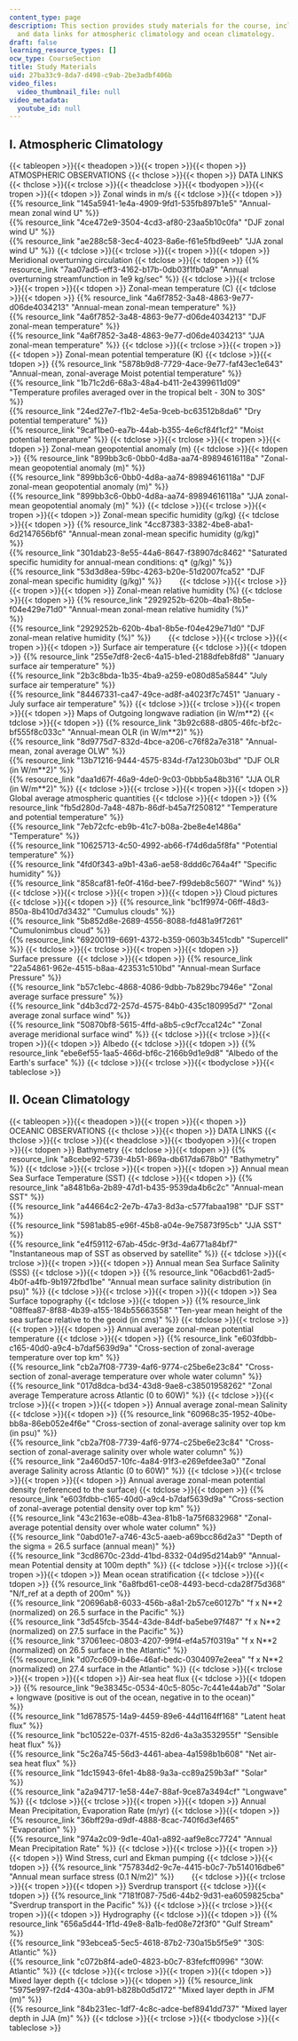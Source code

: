 ```yaml
---
content_type: page
description: This section provides study materials for the course, including observations
  and data links for atmospheric climatology and ocean climatology.
draft: false
learning_resource_types: []
ocw_type: CourseSection
title: Study Materials
uid: 27ba33c9-8da7-d498-c9ab-2be3adbf406b
video_files:
  video_thumbnail_file: null
video_metadata:
  youtube_id: null
---
```

## I. Atmospheric Climatology

{{< tableopen >}}{{< theadopen >}}{{< tropen >}}{{< thopen >}}
ATMOSPHERIC OBSERVATIONS
{{< thclose >}}{{< thopen >}}
DATA LINKS
{{< thclose >}}{{< trclose >}}{{< theadclose >}}{{< tbodyopen >}}{{< tropen >}}{{< tdopen >}}
Zonal winds in m/s
{{< tdclose >}}{{< tdopen >}}
{{% resource_link "145a5941-1e4a-4909-9fd1-535fb897b1e5" "Annual-mean zonal wind U" %}}            
{{% resource_link "4ce472e9-3504-4cd3-af80-23aa5b10c0fa" "DJF zonal wind U" %}}            
{{% resource_link "ae288c58-3ec4-4023-8a6e-f61e5fbd9eeb" "JJA zonal wind U" %}}
{{< tdclose >}}{{< trclose >}}{{< tropen >}}{{< tdopen >}}
Meridional overturning circulation
{{< tdclose >}}{{< tdopen >}}
{{% resource_link "7aa07ad5-eff3-4162-b17b-0db03f1fb0a9" "Annual overturning streamfunction in 1e9 kg/sec" %}}
{{< tdclose >}}{{< trclose >}}{{< tropen >}}{{< tdopen >}}
Zonal-mean temperature (C)
{{< tdclose >}}{{< tdopen >}}
{{% resource_link "4a6f7852-3a48-4863-9e77-d06de4034213" "Annual-mean zonal-mean temperature" %}}           
{{% resource_link "4a6f7852-3a48-4863-9e77-d06de4034213" "DJF zonal-mean temperature" %}}            
{{% resource_link "4a6f7852-3a48-4863-9e77-d06de4034213" "JJA zonal-mean temperature" %}}
{{< tdclose >}}{{< trclose >}}{{< tropen >}}{{< tdopen >}}
Zonal-mean potential temperature (K)
{{< tdclose >}}{{< tdopen >}}
{{% resource_link "5878b9d8-7729-4ace-9e77-faf43ec1e643" "Annual-mean, zonal-average Moist potential temperature" %}}            
{{% resource_link "1b71c2d6-68a3-48a4-b411-2e4399611d09" "Temperature profiles averaged over in the tropical belt - 30N to 30S" %}}            
{{% resource_link "24ed27e7-f1b2-4e5a-9ceb-bc63512b8da6" "Dry potential temperature" %}}            
{{% resource_link "9caf1be0-ea7b-44ab-b355-4e6cf84f1cf2" "Moist potential temperature" %}}
{{< tdclose >}}{{< trclose >}}{{< tropen >}}{{< tdopen >}}
Zonal-mean geopotential anomaly (m)
{{< tdclose >}}{{< tdopen >}}
{{% resource_link "899bb3c6-0bb0-4d8a-aa74-89894616118a" "Zonal-mean geopotential anomaly (m)" %}}            
{{% resource_link "899bb3c6-0bb0-4d8a-aa74-89894616118a" "DJF zonal-mean geopotential anomaly (m)" %}}            
{{% resource_link "899bb3c6-0bb0-4d8a-aa74-89894616118a" "JJA zonal-mean geopotential anomaly (m)" %}}
{{< tdclose >}}{{< trclose >}}{{< tropen >}}{{< tdopen >}}
Zonal-mean specific humidity (g/kg)
{{< tdclose >}}{{< tdopen >}}
{{% resource_link "4cc87383-3382-4be8-aba1-6d2147656bf6" "Annual-mean zonal-mean specific humidity (g/kg)" %}}             
{{% resource_link "301dab23-8e55-44a6-8647-f38907dc8462" "Saturated specific humidity for annual-mean conditions: q\* (g/kg)" %}}            
{{% resource_link "53d3d8ea-59bc-4263-b20e-51d2007fca52" "DJF zonal-mean specific humidity (g/kg)" %}}       
{{< tdclose >}}{{< trclose >}}{{< tropen >}}{{< tdopen >}}
Zonal-mean relative humidity (%)
{{< tdclose >}}{{< tdopen >}}
{{% resource_link "2929252b-620b-4ba1-8b5e-f04e429e71d0" "Annual-mean zonal-mean relative humidity (%)" %}}             
{{% resource_link "2929252b-620b-4ba1-8b5e-f04e429e71d0" "DJF zonal-mean relative humidity (%)" %}}       
{{< tdclose >}}{{< trclose >}}{{< tropen >}}{{< tdopen >}}
Surface air temperature
{{< tdclose >}}{{< tdopen >}}
{{% resource_link "255e7df8-2ec6-4a15-b1ed-2188dfeb8fd8" "January surface air temperature" %}}            
{{% resource_link "2b3c8bda-1b35-4ba9-a259-e080d85a5844" "July surface air temperature" %}}            
{{% resource_link "84467331-ca47-49ce-ad8f-a4023f7c7451" "January - July surface air temperature" %}}
{{< tdclose >}}{{< trclose >}}{{< tropen >}}{{< tdopen >}}
Maps of Outgoing longwave radiation (in W/m\*\*2)
{{< tdclose >}}{{< tdopen >}}
{{% resource_link "3b92c688-d805-46fc-bf2c-bf555f8c033c" "Annual-mean OLR (in W/m\*\*2)" %}}            
{{% resource_link "8d9775d7-832d-4bce-a206-c76f82a7e318" "Annual-mean, zonal average OLW" %}}            
{{% resource_link "13b71216-9444-4575-834d-f7a1230b03bd" "DJF OLR (in W/m\*\*2)" %}}            
{{% resource_link "daa1d67f-46a9-4de0-9c03-0bbb5a48b316" "JJA OLR (in W/m\*\*2)" %}}
{{< tdclose >}}{{< trclose >}}{{< tropen >}}{{< tdopen >}}
Global average atmospheric quantities
{{< tdclose >}}{{< tdopen >}}
{{% resource_link "fb5d280d-7a48-487b-86df-b45a7f250812" "Temperature and potential temperature" %}}            
{{% resource_link "7eb72cfc-eb9b-41c7-b08a-2be8e4e1486a" "Temperature" %}}            
{{% resource_link "10625713-4c50-4992-ab66-f74d6da5f8fa" "Potential temperature" %}}            
{{% resource_link "4fd0f343-a9b1-43a6-ae58-8ddd6c764a4f" "Specific humidity" %}}            
{{% resource_link "858caf81-fe0f-416d-bee7-f99deb8c5607" "Wind" %}}
{{< tdclose >}}{{< trclose >}}{{< tropen >}}{{< tdopen >}}
Cloud pictures
{{< tdclose >}}{{< tdopen >}}
{{% resource_link "bc1f9974-06ff-48d3-850a-8b410d7d3432" "Cumulus clouds" %}}            
{{% resource_link "5b852d8e-2689-4556-8088-fd481a9f7261" "Cumulonimbus cloud" %}}            
{{% resource_link "69200119-6691-4372-b359-0603b3451cdb" "Supercell" %}}
{{< tdclose >}}{{< trclose >}}{{< tropen >}}{{< tdopen >}}
Surface pressure 
{{< tdclose >}}{{< tdopen >}}
{{% resource_link "22a54861-962e-4515-b8aa-423531c510bd" "Annual-mean Surface Pressure" %}}            
{{% resource_link "b57c1ebc-4868-4086-9dbb-7b829bc7946e" "Zonal average surface pressure" %}}            
{{% resource_link "d4b3cd72-257d-4575-84b0-435c180995d7" "Zonal average zonal surface wind" %}}            
{{% resource_link "50870bf8-5615-4ffd-a8b5-c9cf7cca124c" "Zonal average meridional surface wind" %}}
{{< tdclose >}}{{< trclose >}}{{< tropen >}}{{< tdopen >}}
Albedo
{{< tdclose >}}{{< tdopen >}}
{{% resource_link "ebe6ef55-1aa5-466d-bf6c-2166b9d1e9d8" "Albedo of the Earth's surface" %}}
{{< tdclose >}}{{< trclose >}}{{< tbodyclose >}}{{< tableclose >}}

## II. Ocean Climatology

{{< tableopen >}}{{< theadopen >}}{{< tropen >}}{{< thopen >}}
OCEANIC OBSERVATIONS
{{< thclose >}}{{< thopen >}}
DATA LINKS
{{< thclose >}}{{< trclose >}}{{< theadclose >}}{{< tbodyopen >}}{{< tropen >}}{{< tdopen >}}
Bathymetry
{{< tdclose >}}{{< tdopen >}}
{{% resource_link "a8cebe92-5739-4b51-869a-db617da678b0" "Bathymetry" %}}
{{< tdclose >}}{{< trclose >}}{{< tropen >}}{{< tdopen >}}
Annual mean Sea Surface Temperature (SST)
{{< tdclose >}}{{< tdopen >}}
{{% resource_link "a8481b6a-2b89-47d1-b435-9539da4b6c2c" "Annual-mean SST" %}}            
{{% resource_link "a44664c2-2e7b-47a3-8d3a-c577fabaa198" "DJF SST" %}}            
{{% resource_link "5981ab85-e96f-45b8-a04e-9e75873f95cb" "JJA SST" %}}                    
{{% resource_link "e4f59112-67ab-45dc-9f3d-4a6771a84bf7" "Instantaneous map of SST as observed by satellite" %}}
{{< tdclose >}}{{< trclose >}}{{< tropen >}}{{< tdopen >}}
Annual mean Sea Surface Salinity (SSS)
{{< tdclose >}}{{< tdopen >}}
{{% resource_link "06acbd61-2ad5-4b0f-a4fb-9b1972fbd1be" "Annual mean surface salinity distribution (in psu)" %}}
{{< tdclose >}}{{< trclose >}}{{< tropen >}}{{< tdopen >}}
Sea Surface topography
{{< tdclose >}}{{< tdopen >}}
{{% resource_link "08ffea87-8f88-4b39-a155-184b55663558" "Ten-year mean height of the sea surface relative to the geoid (in cms)" %}}
{{< tdclose >}}{{< trclose >}}{{< tropen >}}{{< tdopen >}}
Annual average zonal-mean potential temperature
{{< tdclose >}}{{< tdopen >}}
{{% resource_link "e603fdbb-c165-40d0-a9c4-b7daf5639d9a" "Cross-section of zonal-average temperature over top km" %}}            
{{% resource_link "cb2a7f08-7739-4af6-9774-c25be6e23c84" "Cross-section of zonal-average temperature over whole water column" %}}            
{{% resource_link "017d8dca-bd34-43d8-9ae8-c38501958262" "Zonal average Temperature across Atlantic (0 to 60W)" %}}
{{< tdclose >}}{{< trclose >}}{{< tropen >}}{{< tdopen >}}
Annual average zonal-mean Salinity
{{< tdclose >}}{{< tdopen >}}
{{% resource_link "60968c35-1952-40be-bb8a-86eb052e4f6e" "Cross-section of zonal-average salinity over top km (in psu)" %}}            
{{% resource_link "cb2a7f08-7739-4af6-9774-c25be6e23c84" "Cross-section of zonal-average salinity over whole water column" %}}            
{{% resource_link "2a460d57-10fc-4a84-91f3-e269efdee3a0" "Zonal average Salinity across Atlantic (0 to 60W)" %}}
{{< tdclose >}}{{< trclose >}}{{< tropen >}}{{< tdopen >}}
Annual average zonal-mean potential density (referenced to the surface)
{{< tdclose >}}{{< tdopen >}}
{{% resource_link "e603fdbb-c165-40d0-a9c4-b7daf5639d9a" "Cross-section of zonal-average potential density over top km" %}}            
{{% resource_link "43c2163e-e08b-43ea-81b8-1a75f6832968" "Zonal-average potential density over whole water column" %}}            
{{% resource_link "0abd01e7-a746-43c5-aaeb-a69bcc86d2a3" "Depth of the sigma = 26.5 surface (annual mean)" %}}            
{{% resource_link "3cd8670c-23dd-41bd-8332-04d95d214ab9" "Annual-mean Potential density at 100m depth" %}}
{{< tdclose >}}{{< trclose >}}{{< tropen >}}{{< tdopen >}}
Mean ocean stratification
{{< tdclose >}}{{< tdopen >}}
{{% resource_link "6a8fbd61-ce08-4493-becd-cda28f75d368" "N/f\_ref at a depth of 200m" %}}            
{{% resource_link "20696ab8-6033-456b-a8a1-2b57ce60127b" "f x N\*\*2 (normalized) on 26.5 surface in the Pacific" %}}            
{{% resource_link "3d545fcb-3544-43de-84df-ba5ebe97f487" "f x N\*\*2 (normalized) on 27.5 surface in the Pacific" %}}            
{{% resource_link "37061eec-0803-4207-99f4-ef4a57f0319a" "f x N\*\*2 (normalized) on 26.5 surface in the Atlantic" %}}            
{{% resource_link "d07cc609-b46e-46af-bedc-0304097e2eea" "f x N\*\*2 (normalized) on 27.4 surface in the Atlantic" %}}
{{< tdclose >}}{{< trclose >}}{{< tropen >}}{{< tdopen >}}
Air-sea heat flux
{{< tdclose >}}{{< tdopen >}}
{{% resource_link "9e38345c-0534-40c5-805c-7c441e44ab7d" "Solar + longwave (positive is out of the ocean, negative in to the ocean)" %}}            
{{% resource_link "1d678575-14a9-4459-89e6-44d1164ff168" "Latent heat flux" %}}            
{{% resource_link "bc10522e-037f-4515-82d6-4a3a3532955f" "Sensible heat flux" %}}            
{{% resource_link "5c26a745-56d3-4461-abea-4a1598b1b608" "Net air-sea heat flux" %}}            
{{% resource_link "1dc15943-6fe1-4b88-9a3a-cc89a259b3af" "Solar" %}}            
{{% resource_link "a2a94717-1e58-44e7-88af-9ce87a3494cf" "Longwave" %}}
{{< tdclose >}}{{< trclose >}}{{< tropen >}}{{< tdopen >}}
Annual Mean Precipitation, Evaporation Rate (m/yr)
{{< tdclose >}}{{< tdopen >}}
{{% resource_link "36bff29a-d9df-4888-8cac-740f6d3ef465" "Evaporation" %}}             
{{% resource_link "974a2c09-9d1e-40a1-a892-aaf9e8cc7724" "Annual Mean Precipitation Rate" %}}
{{< tdclose >}}{{< trclose >}}{{< tropen >}}{{< tdopen >}}
Wind Stress, curl and Ekman pumping
{{< tdclose >}}{{< tdopen >}}
{{% resource_link "757834d2-9c7e-4415-b0c7-7b514016dbe6" "Annual mean surface stress (0.1 N/m2)" %}}       
{{< tdclose >}}{{< trclose >}}{{< tropen >}}{{< tdopen >}}
Sverdrup transport
{{< tdclose >}}{{< tdopen >}}
{{% resource_link "7181f087-75d6-44b2-9d31-ea6059825cba" "Sverdrup transport in the Pacific" %}}
{{< tdclose >}}{{< trclose >}}{{< tropen >}}{{< tdopen >}}
Hydrography
{{< tdclose >}}{{< tdopen >}}
{{% resource_link "656a5d44-1f1d-49e8-8a1b-fed08e72f3f0" "Gulf Stream" %}}            
{{% resource_link "93ebcea5-5ec5-4618-87b2-730a15b5f5e9" "30S: Atlantic" %}}            
{{% resource_link "c072b8f4-ade0-4823-b0c7-83fefcff0996" "30W: Atlantic" %}}
{{< tdclose >}}{{< trclose >}}{{< tropen >}}{{< tdopen >}}
Mixed layer depth
{{< tdclose >}}{{< tdopen >}}
{{% resource_link "5975e997-f2d4-430a-ab91-b828b0d5d172" "Mixed layer depth in JFM (m)" %}}            
{{% resource_link "84b231ec-1df7-4c8c-adce-bef8941dd737" "Mixed layer depth in JJA (m)" %}}
{{< tdclose >}}{{< trclose >}}{{< tbodyclose >}}{{< tableclose >}}